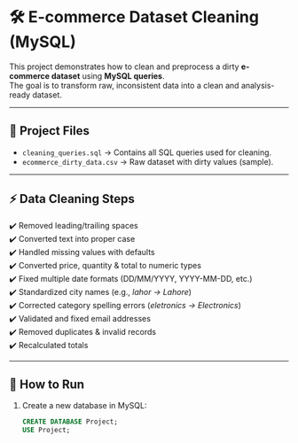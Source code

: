 # 🛠️ E-commerce Dataset Cleaning (MySQL)

This project demonstrates how to clean and preprocess a dirty **e-commerce dataset** using **MySQL queries**.  
The goal is to transform raw, inconsistent data into a clean and analysis-ready dataset.  

---

## 📂 Project Files
- `cleaning_queries.sql` → Contains all SQL queries used for cleaning.  
- `ecommerce_dirty_data.csv` → Raw dataset with dirty values (sample).  

---

## ⚡ Data Cleaning Steps
✔️ Removed leading/trailing spaces  
✔️ Converted text into proper case  
✔️ Handled missing values with defaults  
✔️ Converted price, quantity & total to numeric types  
✔️ Fixed multiple date formats (DD/MM/YYYY, YYYY-MM-DD, etc.)  
✔️ Standardized city names (e.g., *lahor → Lahore*)  
✔️ Corrected category spelling errors (*eletronics → Electronics*)  
✔️ Validated and fixed email addresses  
✔️ Removed duplicates & invalid records  
✔️ Recalculated totals  

---

## 🚀 How to Run
1. Create a new database in MySQL:
   ```sql
   CREATE DATABASE Project;
   USE Project;

